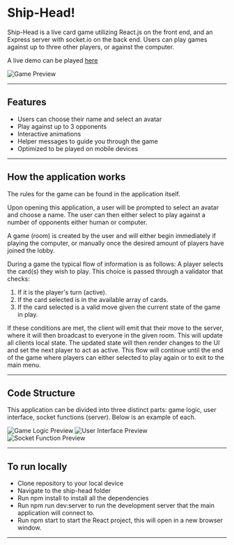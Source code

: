 # Ship-Head!

Ship-Head is a live card game utilizing React.js on the front end, and an Express server with socket.io on the back end. Users can play games against up to three other players, or against the computer.

A live demo can be played [here](https://ship-head.vercel.app/)

![Game Preview](https://i.imgur.com/OW8f9td.png)

---

## Features

- Users can choose their name and select an avatar
- Play against up to 3 opponents
- Interactive animations
- Helper messages to guide you through the game
- Optimized to be played on mobile devices

---

## How the application works

The rules for the game can be found in the application itself.

Upon opening this application, a user will be prompted to select an avatar and choose a name. The user can then either select to play against a number of opponents either human or computer.

A game (room) is created by the user and will either begin immediately if playing the computer, or manually once the desired amount of players have joined the lobby.

During a game the typical flow of information is as follows:
A player selects the card(s) they wish to play. This choice is passed through a validator that checks:

1. If it is the player's turn (active).
2. If the card selected is in the available array of cards.
3. If the card selected is a valid move given the current state of the game in play.

If these conditions are met, the client will emit that their move to the server, where it will then broadcast to everyone in the given room. This will update all clients local state. The updated state will then render changes to the UI and set the next player to act as active. This flow will continue until the end of the game where players can either selected to play again or to exit to the main menu.

---

## Code Structure

This application can be divided into three distinct parts: game logic, user interface, socket functions (server). Below is an example of each.

![Game Logic Preview](https://i.imgur.com/A0zXhvp.png)
![User Interface Preview](https://i.imgur.com/W9j6KYE.png)
![Socket Function Preview](https://i.imgur.com/9w8tDJE.png)

---

## To run locally

- Clone repository to your local device
- Navigate to the ship-head folder
- Run npm install to install all the dependencies
- Run npm run dev:server to run the development server that the main application will connect to.
- Run npm start to start the React project, this will open in a new browser window.

---
